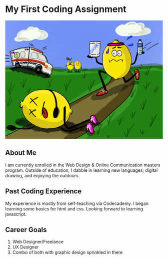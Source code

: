 # My First Coding Assignment
![lemon aid](lemonaid.jpg)

## About Me
I am currently enrolled in the Web Design & Online Communication masters program. Outside of education, I dabble in learning new languages, digital drawing, and enjoying the outdoors.

## Past Coding Experience
My experience is mostly from self-teaching via Codecademy. I began learning some basics for html and css. Looking forward to learning javascript.

## Career Goals
1) Web Designer/Freelance
2) UX Designer
3) Combo of both with graphic design sprinkled in there